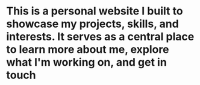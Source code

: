 # This is a personal website I built to showcase my projects, skills, and interests. It serves as a central place to learn more about me, explore what I'm working on, and get in touch